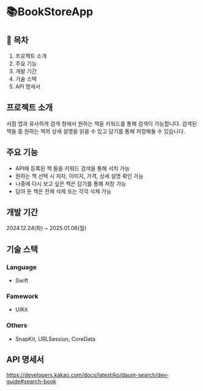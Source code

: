 # 📚BookStoreApp

## 📖 목차
1. 프로젝트 소개
2. 주요 기능
3. 개발 기간
4. 기술 스택
5. API 명세서

## 프로젝트 소개
서점 앱과 유사하게 검색 창에서 원하는 책을 키워드를 통해 검색이 가능합니다. 검색된 책들 중 원하는 책의 상세 설명을 읽을 수 있고 담기를 통해 저장해둘 수 있습니다.

## 주요 기능
- API에 등록된 책 들을 키워드 검색을 통해 서치 가능
- 원하는 책 선택 시 저자, 이미지, 가격, 상세 설명 확인 가능
- 나중에 다시 보고 싶은 책은 담기를 통해 저장 가능
- 담아 둔 책은 전체 삭제 또는 각각 삭제 가능
  
## 개발 기간
2024.12.24(화) ~ 2025.01.06(월)

## 기술 스택
### Language
- Swift

### Famework
- UIKit

### Others
- SnapKit, URLSession, CoreData

## API 명세서
https://developers.kakao.com/docs/latest/ko/daum-search/dev-guide#search-book


